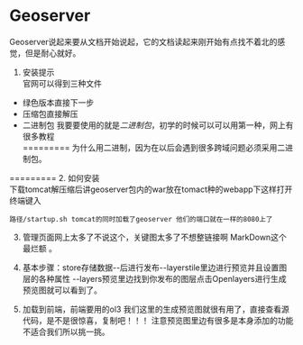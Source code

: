 # Geoserver  

Geoserver说起来要从文档开始说起，它的文档读起来刚开始有点找不着北的感觉，但是耐心就好。  

1. 安装提示  
官网可以得到三种文件  
- 绿色版本直接下一步
- 压缩包直接解压
- 二进制包
我要要使用的就是*二进制包*，初学的时候可以可以用第一种，网上有很多教程  
=========
为什么用二进制，因为在以后会遇到很多跨域问题必须采用二进制包。  

=========
2. 如何安装  
下载tomcat解压缩后讲geoserver包内的war放在tomact种的webapp下这样打开终端键入
```
路径/startup.sh tomcat的同时加载了geoserver 他们的端口就在一样的8080上了
```
3. 管理页面网上太多了不说这个，关键图太多了不想整链接啊 MarkDown这个最烂额  。

4. 基本步骤：store存储数据--后进行发布--layerstile里边进行预览并且设置图层的各种属性
--layers预览里边找到你发布的图层点击Openlayers进行生成预览图就可以看到了。
5. 加载到前端，前端要用的ol3 我们这里的生成预览图就很有用了，直接查看源代码，是不是很惊喜，复制吧！！！
注意预览图里边有很多是本身添加的功能不适合我们所以挑一挑。
